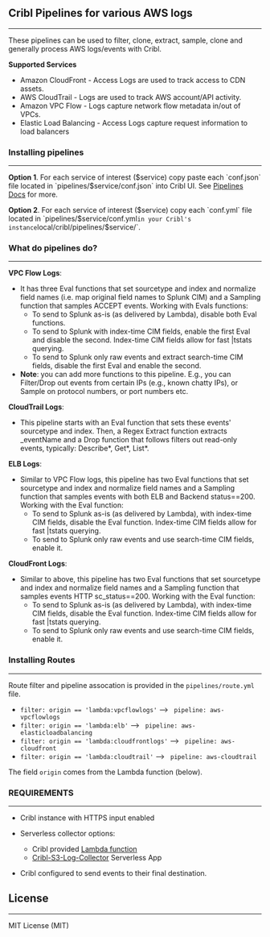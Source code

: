 ## Cribl Pipelines for various AWS logs 
----
These pipelines can be used to filter, clone, extract, sample, clone and generally process AWS logs/events with Cribl.

**Supported Services**
- Amazon CloudFront - Access Logs are used to track access to CDN assets.
- AWS CloudTrail - Logs are used to track AWS account/API activity.
- Amazon VPC Flow - Logs capture network flow metadata in/out of VPCs.
- Elastic Load Balancing - Access Logs capture request information to load balancers

### Installing pipelines
---
**Option 1**. For each service of interest ($service) copy paste each `conf.json` file located in `pipelines/$service/conf.json` into Cribl UI. See [Pipelines Docs](https://docs.cribl.io/docs/pipelines) for more.

**Option 2**. For each service of interest ($service) copy each `conf.yml` file located in `pipelines/$service/conf.yml` in your Cribl's instance `local/cribl/pipelines/$service/`.

### What do pipelines do?
---

**VPC Flow Logs**: 
 - It has three Eval functions that set sourcetype and index and normalize field names (i.e. map original field names to Splunk CIM) and a Sampling function that samples ACCEPT events. Working with Evals functions:
   - To send to Splunk as-is (as delivered by Lambda), disable both Eval functions.
   - To send to Splunk with index-time CIM fields, enable the first Eval and disable the second. Index-time CIM fields allow for fast |tstats querying.
   - To send to Splunk only raw events and extract search-time CIM fields, disable the first Eval and enable the second.
 - **Note**: you can add more functions to this pipeline. E.g., you can Filter/Drop out events from certain IPs (e.g., known chatty IPs), or Sample on protocol numbers, or port numbers etc.

**CloudTrail Logs**: 
 - This pipeline starts with an Eval function that sets these events' sourcetype and index. Then, a Regex Extract function extracts _eventName and a Drop function that follows filters out read-only events, typically: Describe*, Get*, List*.

**ELB Logs**: 
 - Similar to VPC Flow logs, this pipeline has two Eval functions that set sourcetype and index and normalize field names and a Sampling function that samples events with both ELB and Backend ​status==200. Working with the Eval function:
   - To send to Splunk as-is (as delivered by Lambda), with index-time CIM fields, disable the Eval function. Index-time CIM fields allow for fast |tstats querying.
   - To send to Splunk only raw events and use search-time CIM fields, enable it.

**CloudFront Logs**: 
 - Similar to above, this pipeline has two Eval functions that set sourcetype and index and normalize field names and a Sampling function that samples events HTTP ​sc_status==200. Working with the Eval function:
   - To send to Splunk as-is (as delivered by Lambda), with index-time CIM fields, disable the Eval function. Index-time CIM fields allow for fast |tstats querying.
   - To send to Splunk only raw events and use search-time CIM fields, enable it.

### Installing Routes
---
Route filter and pipeline assocation is provided in the `pipelines/route.yml` file. 

- `filter: origin == 'lambda:vpcflowlogs'` --> ` pipeline: aws-vpcflowlogs`
- `filter: origin == 'lambda:elb'` --> ` pipeline: aws-elasticloadbalancing`
- `filter: origin == 'lambda:cloudfrontlogs'` --> ` pipeline: aws-cloudfront`
- `filter: origin == 'lambda:cloudtrail'` --> ` pipeline: aws-cloudtrail`

The field `origin` comes from the Lambda function (below).



### REQUIREMENTS
----
- Cribl instance with HTTPS input enabled 
- Serverless collector options: 
  - Cribl provided [Lambda function](https://github.com/criblio/cribl-integrations/tree/master/aws/src/lambda/S3EventsToCribl) 
  - [Cribl-S3-Log-Collector](https://serverlessrepo.aws.amazon.com/applications/arn:aws:serverlessrepo:us-east-1:496698360409:applications~Cribl-S3-Log-Collector) Serverless App 

- Cribl configured to send events to their final destination.

## License
---

MIT License (MIT)